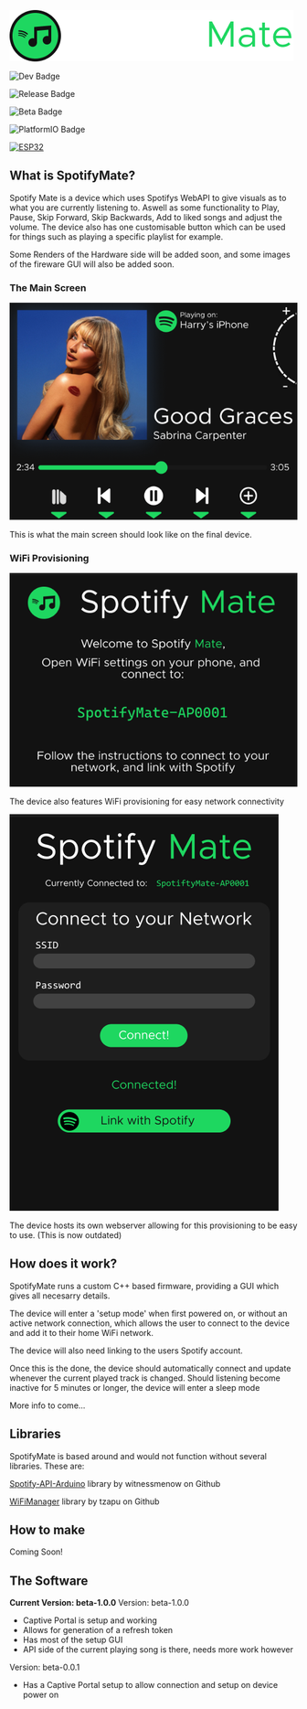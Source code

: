 ![SpotifyMate Logo](https://github.com/Harry-Skerritt/SpotifyMate/blob/main/assets/sm_logo_full.png)

![Dev Badge](https://img.shields.io/badge/IN_DEVELOPMENT-green)


![Release Badge](https://img.shields.io/badge/Release-Pending-blue)

![Beta Badge](https://img.shields.io/badge/beta-v1.0.0-dark_green)

![PlatformIO Badge](https://img.shields.io/badge/Built_with-PlatformIO-orange)

[![ESP32](https://img.shields.io/badge/ESP-32-000000?labelColor=%23CC101F)](https://www.espressif.com/en/products/socs/esp32)


## What is SpotifyMate?
Spotify Mate is a device which uses Spotifys WebAPI to give visuals as to what you are currently listening to. Aswell as some functionality to Play, Pause, Skip Forward, Skip Backwards, Add to liked songs and adjust the volume. The device also has one customisable button which can be used for things such as playing a specific playlist for example.

Some Renders of the Hardware side will be added soon, and some images of the fireware GUI will also be added soon.

### The Main Screen
![SpotifyMate Home](https://github.com/Harry-Skerritt/SpotifyMate/blob/main/assets/mock_main_screen.png)

This is what the main screen should look like on the final device.

### WiFi Provisioning
![SpotifyMate Provisioning](https://github.com/Harry-Skerritt/SpotifyMate/blob/main/assets/mock_provisioning.png)

The device also features WiFi provisioning for easy network connectivity

![SpotifyMate Web Provisioning](https://github.com/Harry-Skerritt/SpotifyMate/blob/main/assets/provisioning_web.png)

The device hosts its own webserver allowing for this provisioning to be easy to use. (This is now outdated)


## How does it work?
SpotifyMate runs a custom C++ based firmware, providing a GUI which gives all necesarry details. 

The device will enter a 'setup mode' when first powered on, or without an active network connection, which allows the user to connect to the device and add it to their home WiFi network. 

The device will also need linking to the users Spotify account.

Once this is the done, the device should automatically connect and update whenever the current played track is changed. Should listening become inactive for 5 minutes or longer, the device will enter a sleep mode

More info to come...

## Libraries
SpotifyMate is based around and would not function without several libraries. These are:

[Spotify-API-Arduino](https://github.com/witnessmenow/spotify-api-arduino) library by witnessmenow on Github

[WiFiManager](https://github.com/tzapu/WiFiManager) library by tzapu on Github




## How to make
Coming Soon!

## The Software
**Current Version: beta-1.0.0**
Version: beta-1.0.0
- Captive Portal is setup and working
- Allows for generation of a refresh token
- Has most of the setup GUI
- API side of the current playing song is there, needs more work however



Version: beta-0.0.1
- Has a Captive Portal setup to allow connection and setup on device power on

